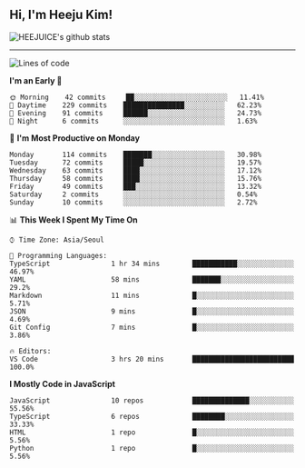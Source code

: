 ## Hi, I'm Heeju Kim!

![HEEJUICE's github stats](https://github-readme-stats.vercel.app/api?username=HEEJUICE&show_icons=true)

---
<!--START_SECTION:waka-->
![Lines of code](https://img.shields.io/badge/From%20Hello%20World%20I%27ve%20Written-20.7%20million%20lines%20of%20code-blue)

**I'm an Early 🐤** 

```text
🌞 Morning    42 commits     ██░░░░░░░░░░░░░░░░░░░░░░░   11.41% 
🌆 Daytime    229 commits    ███████████████░░░░░░░░░░   62.23% 
🌃 Evening    91 commits     ██████░░░░░░░░░░░░░░░░░░░   24.73% 
🌙 Night      6 commits      ░░░░░░░░░░░░░░░░░░░░░░░░░   1.63%

```
📅 **I'm Most Productive on Monday** 

```text
Monday       114 commits    ███████░░░░░░░░░░░░░░░░░░   30.98% 
Tuesday      72 commits     █████░░░░░░░░░░░░░░░░░░░░   19.57% 
Wednesday    63 commits     ████░░░░░░░░░░░░░░░░░░░░░   17.12% 
Thursday     58 commits     ████░░░░░░░░░░░░░░░░░░░░░   15.76% 
Friday       49 commits     ███░░░░░░░░░░░░░░░░░░░░░░   13.32% 
Saturday     2 commits      ░░░░░░░░░░░░░░░░░░░░░░░░░   0.54% 
Sunday       10 commits     ░░░░░░░░░░░░░░░░░░░░░░░░░   2.72%

```


📊 **This Week I Spent My Time On** 

```text
⌚︎ Time Zone: Asia/Seoul

💬 Programming Languages: 
TypeScript               1 hr 34 mins        ███████████░░░░░░░░░░░░░░   46.97% 
YAML                     58 mins             ███████░░░░░░░░░░░░░░░░░░   29.2% 
Markdown                 11 mins             █░░░░░░░░░░░░░░░░░░░░░░░░   5.71% 
JSON                     9 mins              █░░░░░░░░░░░░░░░░░░░░░░░░   4.69% 
Git Config               7 mins              █░░░░░░░░░░░░░░░░░░░░░░░░   3.86%

🔥 Editors: 
VS Code                  3 hrs 20 mins       █████████████████████████   100.0%

```

**I Mostly Code in JavaScript** 

```text
JavaScript               10 repos            ██████████████░░░░░░░░░░░   55.56% 
TypeScript               6 repos             ████████░░░░░░░░░░░░░░░░░   33.33% 
HTML                     1 repo              █░░░░░░░░░░░░░░░░░░░░░░░░   5.56% 
Python                   1 repo              █░░░░░░░░░░░░░░░░░░░░░░░░   5.56%

```



<!--END_SECTION:waka-->

